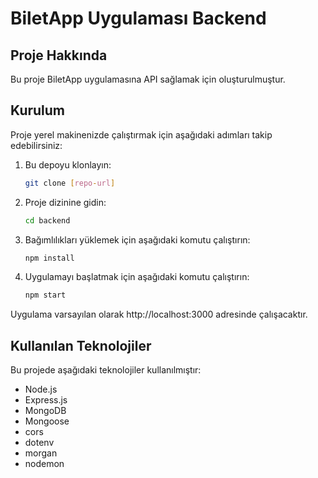 
# BiletApp Uygulaması Backend 

## Proje Hakkında

Bu proje BiletApp uygulamasına API sağlamak için oluşturulmuştur. 

## Kurulum

Proje yerel makinenizde çalıştırmak için aşağıdaki adımları takip edebilirsiniz:

1. Bu depoyu klonlayın:

   ```bash
   git clone [repo-url]
   ```

2. Proje dizinine gidin:

   ```bash
   cd backend
   ```

3. Bağımlılıkları yüklemek için aşağıdaki komutu çalıştırın:

   ```bash
   npm install
   ```

4. Uygulamayı başlatmak için aşağıdaki komutu çalıştırın:

   ```bash
   npm start
   ```

Uygulama varsayılan olarak http://localhost:3000 adresinde çalışacaktır.

## Kullanılan Teknolojiler

Bu projede aşağıdaki teknolojiler kullanılmıştır:

- Node.js
- Express.js
- MongoDB
- Mongoose
- cors
- dotenv
- morgan
- nodemon






